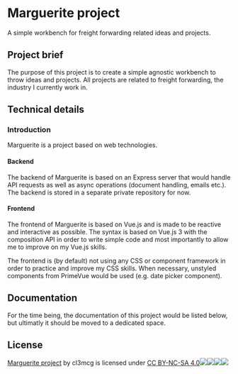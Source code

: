 # Marguerite project

A simple workbench for freight forwarding related ideas and projects.

## Project brief

The purpose of this project is to create a simple agnostic workbench to throw ideas and projects. All projects are related to freight forwarding, the industry I currently work in.

## Technical details

### Introduction

Marguerite is a project based on web technologies.

#### Backend

The backend of Marguerite is based on an Express server that would handle API requests as well as async operations (document handling, emails etc.).
The backend is stored in a separate private repository for now.

#### Frontend

The frontend of Marguerite is based on Vue.js and is made to be reactive and interactive as possible.
The syntax is based on Vue.js 3 with the composition API in order to write simple code and most importantly to allow me to improve on my Vue.js skills.

The frontend is (by default) not using any CSS or component framework in order to practice and improve my CSS skills.
When necessary, unstyled components from PrimeVue would be used (e.g. date picker component).

## Documentation

For the time being, the documentation of this project would be listed below, but ultimatly it should be moved to a dedicated space.

## License

[Marguerite project](http://www.linkedin.com/in/cl3mcg) by cl3mcg is licensed under [CC BY-NC-SA 4.0![](https://mirrors.creativecommons.org/presskit/icons/cc.svg?ref=chooser-v1)![](https://mirrors.creativecommons.org/presskit/icons/by.svg?ref=chooser-v1)![](https://mirrors.creativecommons.org/presskit/icons/nc.svg?ref=chooser-v1)![](https://mirrors.creativecommons.org/presskit/icons/sa.svg?ref=chooser-v1)](http://creativecommons.org/licenses/by-nc-sa/4.0/?ref=chooser-v1)
